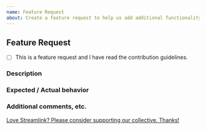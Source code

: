 ```yaml
---
name: Feature Request
about: Create a feature request to help us add additional functionality to Streamlink
---
```


<!-- 
Thanks for filing a feature request!
USE THE TEMPLATE. Otherwise your feature request may be rejected.

First, see the contribution guidelines:
https://github.com/streamlink/streamlink/blob/master/CONTRIBUTING.md#contributing-to-streamlink

Open a plugin request if you're requesting a new plugin instead of a new feature.

Also check the list of open and closed feature requests:
https://github.com/streamlink/streamlink/issues?q=is%3Aissue+label%3A%22feature+request%22

Please see the text preview to avoid unnecessary formatting errors.
-->


## Feature Request

<!-- Replace [ ] with [x] in order to check the box -->
- [ ] This is a feature request and I have read the contribution guidelines.


### Description

<!-- Explain the feature as clearly as you can. What is it, how would you expect it to work, and what value does it bring to Streamlink? -->


### Expected / Actual behavior

<!-- What do you expect to happen with this new feature, and what is happening currently that does not satisfy this need? -->


### Additional comments, etc.



[Love Streamlink? Please consider supporting our collective. Thanks!](https://opencollective.com/streamlink/donate)
